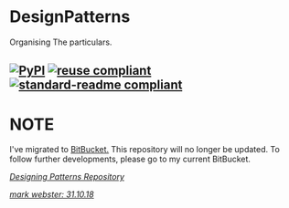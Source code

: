 # DesignPatterns
Organising The particulars.

[![PyPI](https://img.shields.io/pypi/l/fsfe-reuse.svg)](https://www.gnu.org/licenses/gpl-3.0.html)
[![reuse compliant](https://img.shields.io/badge/reuse-compliant-green.svg)](https://git.fsfe.org/reuse/reuse) 
[![standard-readme compliant](https://img.shields.io/badge/readme%20style-standard-brightgreen.svg?style=flat-square)](https://github.com/RichardLitt/standard-readme)
---

# NOTE
  I've migrated to [BitBucket.](https://bitbucket.org/mwebster_/) This repository will no longer be updated. To follow further developments, please go to my current BitBucket.
  
  [*Designing Patterns Repository*](https://bitbucket.org/mwebster_/designpatterns)
  
  [*mark webster: 31.10.18*](https://area03.bitbucket.io/)
